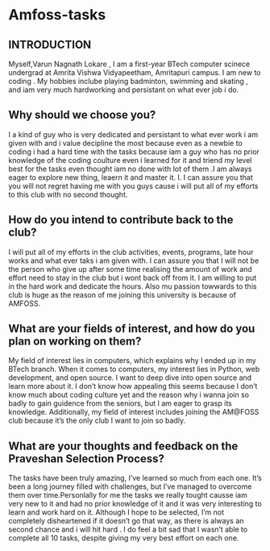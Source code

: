 # Amfoss-tasks

## INTRODUCTION

Myself,Varun Nagnath Lokare , I am a first-year BTech computer scinece undergrad at Amrita Vishwa Vidyapeetham, Amritapuri campus. I am new to coding . My hobbies inclube playing badminton, swimming and skating , and iam very much hardworking and persistant on what ever job i do.
## **Why should we choose you?**

I a kind of guy who is very dedicated and persistant to what ever work i am given with and i value decipline the most because even as a newbie to coding i had a hard time with the tasks because iam a guy who has no prior knowledge of the coding coulture even i learned for it and triend my level best for the tasks even thought iam no done with lot of them .I am always eager to explore new thing, leaern it and master it. I.
I can assure you that you will not regret having me with you guys cause i will put all of my efforts to this club with no second thought.

## **How do you intend to contribute back to the club?**
I will put all of my efforts in the club activities, events, programs, late hour works and what ever taks i am given with. I can assure you that I will not be the person who give up after some time realising the amount of work and effort need to stay in the club but i wont back off from it. I am willing to put in the hard work and dedicate the hours. Also mu passion towwards to this club is huge as the reason of me joining this university is because of AMFOSS.

## **What are your fields of interest, and how do you plan on working on them?**

My field of interest lies in computers, which explains why I ended up in my BTech branch. When it comes to computers, my interest lies in Python, web development, and open source. I want to deep dive into open source and learn more about it. I don’t know how appealing this seems because I don’t know much about coding culture yet and the reason why i wanna join so badly to gain guidence from the seniors, but I am eager to grasp its knowledge. Additionally, my field of interest includes joining the AM@FOSS club because it’s the only club I want to join so badly.


## **What are your thoughts and feedback on the Praveshan Selection Process?**

The tasks have been truly amazing, I’ve learned so much from each one. It’s been a long journey filled with challenges, but I’ve managed to overcome them over time.Personlally for me the tasks we really tought causse iam very new to it and had no prior knowledge of it and it was very interesting to learn and work hard on it. Although I hope to be selected, I’m not completely disheartened if it doesn’t go that way, as there is always an second chance and i will hit hard . I do feel a bit sad that I wasn’t able to complete all 10 tasks, despite giving my very best effort on each one.










